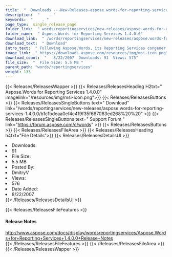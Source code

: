 ```yaml
---
title:  "  Downloads ---New-Releases-aspose.words-for-reporting-services-1.4.0.0 . " 
description:  "    . " 
keywords:  "    . " 
page_type:  single_release_page
folder_link:  " words/reportingservices/new-releases/aspose.words-for-reporting-services-1.4.0.0/"
folder_name:  " Aspose.Words for Reporting Services 1.4.0.0"
download_link:  " /words/reportingservices/new-releases/aspose.words-for-reporting-services-1.4.0.0/b1c1bdeaa0ef4c4f9f35f667083ed268"
download_text:  " Download"
intro_text:  " Following Aspose.Words, its Reporting Services congener has introduced the suppo..."
image_link:  " https://downloads.aspose.com/resources/img/msi-icon.png"
download_count:  "   8/22/2007  Downloads: 91  Views: 575"
file_size:  "  File Size: 5.5 MB "
parent_path: "words/reportingservices"
weight: 133 
---
```


{{< Releases/ReleasesWapper >}}
  {{< Releases/ReleasesHeading H2txt=" Aspose.Words for Reporting Services 1.4.0.0" imagelink="/resources/img/msi-icon.png">}}
  {{< Releases/ReleasesButtons >}}
    {{< Releases/ReleasesSingleButtons text=" Download" link="/words/reportingservices/new-releases/aspose.words-for-reporting-services-1.4.0.0/b1c1bdeaa0ef4c4f9f35f667083ed268%20%20" >}}
    {{< Releases/ReleasesSingleButtons text=" Support Forum " link="https://forum.aspose.com/c/words" >}}
  {{< Releases/ReleasesButtons >}}
  {{< Releases/ReleasesFileArea >}}
    {{< Releases/ReleasesHeading h4txt="File Details">}}
    {{< Releases/ReleasesDetailsUl >}}
             <li>Downloads:</li><li>91</li><li>File Size:</li><li>5.5 MB</li><li>Posted By:</li><li>DmitryV</li><li>Views:</li><li>576</li><li>Date Added:</li><li>8/22/2007</li>
    {{< /Releases/ReleasesDetailsUl >}}

  {{< Releases/ReleasesFileFeatures >}}
      <h4>Release Notes</h4><div><a href="http://www.aspose.com/docs/display/wordsreportingservices/Aspose.Words+for+Reporting+Services+1.4.0.0+Release+Notes">http://www.aspose.com/docs/display/wordsreportingservices/Aspose.Words+for+Reporting+Services+1.4.0.0+Release+Notes</a></div>
  {{< /Releases/ReleasesFileFeatures >}}
 {{< /Releases/ReleasesFileArea >}}
{{< /Releases/ReleasesWapper >}}


